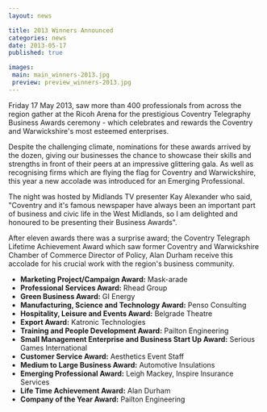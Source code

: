 ```yaml
---
layout: news

title: 2013 Winners Announced
categories: news
date: 2013-05-17
published: true

images:
 main: main_winners-2013.jpg
 preview: preview_winners-2013.jpg
---
```


Friday 17 May 2013, saw more than 400 professionals from across the region gather at the Ricoh Arena for the prestigious Coventry Telegraphy Business Awards ceremony - which celebrates and rewards the Coventry and Warwickshire's most esteemed enterprises.

Despite the challenging climate, nominations for these awards arrived by the dozen, giving our businesses the chance to showcase their skills and strengths in front of their peers at an impressive glittering gala. As well as recognising firms which are flying the flag for Coventry and Warwickshire, this year a new accolade was introduced for an Emerging Professional.

The night was hosted by Midlands TV presenter Kay Alexander who said, "Coventry and it's famous newspaper have always been an important part of business and civic life in the West Midlands, so I am delighted and honoured to be presenting their Business Awards".

After eleven awards there was a surprise award; the Coventry Telegraph Lifetime Achievement Award which saw former Coventry and Warwickshire Chamber of Commerce Director of Policy, Alan Durham receive this accolade for his crucial work with the region's business community.

- **Marketing Project/Campaign Award:** Mask-arade
- **Professional Services Award:** Rhead Group
- **Green Business Award:** GI Energy
- **Manufacturing, Science and Technology Award:** Penso Consulting
- **Hospitality, Leisure and Events Award:** Belgrade Theatre
- **Export Award:** Katronic Technologies
- **Training and People Development Award:** Pailton Engineering
- **Small Management Enterprise and Business Start Up Award:** Serious Games International
- **Customer Service Award:** Aesthetics Event Staff
- **Medium to Large Business Award:** Automotive Insulations
- **Emerging Professional Award:** Leigh Mackey, Inspire Insurance Services
- **Life Time Achievement Award:** Alan Durham
- **Company of the Year Award:** Pailton Engineering

